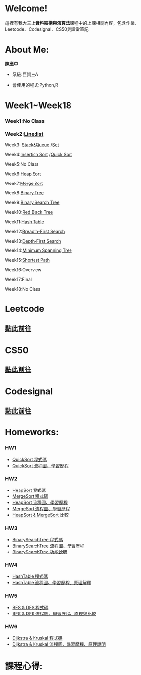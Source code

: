 # Welcome!

這裡有我大三上**資料結構與演算法**課程中的上課相關內容，包含作業、Leetcode、Codesignal、CS50與課堂筆記

# About Me:

**陳應中**

* 系級:巨資三A

* 會使用的程式:Python,R

# Week1~Week18

### Week1:No Class

### Week2:[Linedist](https://github.com/jason-28/06170136/blob/master/Note/Linkedlist.md)

Week3: [Stack&Queue](https://github.com/jason-28/06170136/blob/master/Note/Stack%26Queue.md)
 /[Set](https://github.com/jason-28/06170136/blob/master/Note/Set.md)

Week4:[Insertion Sort](https://github.com/jason-28/06170136/blob/master/Note/Insertion%20Sort.md)
/[Quick Sort](https://github.com/jason-28/06170136/blob/master/Note/Quick%20Sort.md)

Week5:No Class

Week6:[Heap Sort](https://github.com/jason-28/06170136/blob/master/Note/Heap%20Sort.md)

Week7:[Merge Sort](https://github.com/jason-28/06170136/blob/master/Note/Merge%20Sort.md)

Week8:[Binary Tree](https://github.com/jason-28/06170136/blob/master/Note/Binary%20Tree.md)

Week9:[Binary Search Tree](https://github.com/jason-28/06170136/blob/master/Note/Binary%20Search%20Tree.md)

Week10:[Red Black Tree](https://github.com/jason-28/06170136/blob/master/Note/Red%20Black%20Tree.md)

Week11:[Hash Table](https://github.com/jason-28/06170136/blob/master/Note/Hash%20Table.md)

Week12:[Breadth-First Search](https://github.com/jason-28/06170136/blob/master/Note/Breadth%20First%20Search.md)

Week13:[Depth-First Search](https://github.com/jason-28/06170136/blob/master/Note/Depth%20First%20Search.md)

Week14:[Minimum Spanning Tree](https://github.com/jason-28/06170136/blob/master/Note/Minimum%20Spanning%20Tree.md)

Week15:[Shortest Path](https://github.com/jason-28/06170136/blob/master/Note/Shortest%20Path.md)

Week16:Overview

Week17:Final

Week18:No Class

# Leetcode
## [點此前往](https://github.com/jason-28/06170136/tree/master/Leetcode)

# CS50
## [點此前往](https://github.com/jason-28/06170136/tree/master/CS50)

# Codesignal
## [點此前往](https://github.com/jason-28/06170136/tree/master/Codesignal)

# Homeworks:

### HW1
* [QuickSort 程式碼](https://github.com/jason-28/06170136/blob/master/HW1/QuickSort.ipynb)
* [QuickSort 流程圖、學習歷程](https://github.com/jason-28/06170136/blob/master/HW1/QuickSort%E6%B5%81%E7%A8%8B%E5%9C%96.png)
### HW2
* [HeapSort 程式碼](https://github.com/jason-28/06170136/blob/master/HW2/heap_sort_06170136.py)
* [MergeSort 程式碼](https://github.com/jason-28/06170136/blob/master/HW2/merge_sort_06170136.py)
* [HeapSort 流程圖、學習歷程](https://github.com/jason-28/06170136/blob/master/HW2/heapsort%E5%AD%B8%E7%BF%92%E6%AD%B7%E7%A8%8B%26%E6%B5%81%E7%A8%8B%E5%9C%96.md)
* [MergeSort 流程圖、學習歷程](https://github.com/jason-28/06170136/blob/master/HW2/mergesort%E5%AD%B8%E7%BF%92%E6%AD%B7%E7%A8%8B%26%E6%B5%81%E7%A8%8B%E5%9C%96.md)
* [HeapSort & MergeSort 比較](https://github.com/jason-28/06170136/blob/master/HW2/%E5%85%A9%E8%80%85%E6%AF%94%E8%BC%83.md)
### HW3
* [BinarySearchTree 程式碼](https://github.com/jason-28/06170136/blob/master/HW3/binary_search_tree_06170136.py)
* [BinarySearchTree 流程圖、學習歷程](https://github.com/jason-28/06170136/blob/master/HW3/%E6%B5%81%E7%A8%8B%E5%9C%96%E3%80%81%E5%AD%B8%E7%BF%92%E6%AD%B7%E7%A8%8B%E3%80%81BST%E5%8E%9F%E7%90%86.md)
* [BinarySearchTree 功能說明](https://github.com/jason-28/06170136/blob/master/HW3/%E6%96%B0%E5%A2%9E%E3%80%81%E5%88%AA%E9%99%A4%E3%80%81%E6%9F%A5%E8%A9%A2%E3%80%81%E4%BF%AE%E6%94%B9%E5%8A%9F%E8%83%BD%E8%AA%AA%E6%98%8E.md)
### HW4
* [HashTable 程式碼](https://github.com/jason-28/06170136/blob/master/HW4/hash_table_06170136.py)
* [HashTable 流程圖、學習歷程、原理解釋](https://github.com/jason-28/06170136/blob/master/HW4/%E6%B5%81%E7%A8%8B%E5%9C%96%E3%80%81%E5%AD%B8%E7%BF%92%E6%AD%B7%E7%A8%8B%E3%80%81Hash%20Table%E5%8F%8AHash%20function%E5%8E%9F%E7%90%86.md)
### HW5
* [BFS & DFS 程式碼](https://github.com/jason-28/06170136/blob/master/HW5/BFS_06170136.py)
* [BFS & DFS 流程圖、學習歷程、原理與比較](https://github.com/jason-28/06170136/blob/master/HW5/BFS%E8%88%87DFS%E6%B5%81%E7%A8%8B%E5%9C%96%E3%80%81%E5%AD%B8%E7%BF%92%E6%AD%B7%E7%A8%8B%E3%80%81BFS%E8%88%87DFS%E5%8E%9F%E7%90%86%E3%80%81%E6%AF%94%E8%BC%83.md)
### HW6
* [Dijkstra & Kruskal 程式碼](https://github.com/jason-28/06170136/blob/master/HW6/Dijkstra_06170136.py)
* [Dijkstra & Kruskal 流程圖、學習歷程、原理說明](https://github.com/jason-28/06170136/blob/master/HW6/Dijkstra%E5%AD%B8%E7%BF%92%E6%AD%B7%E7%A8%8B%E3%80%81%E6%B5%81%E7%A8%8B%E5%9C%96.md)
# 課程心得:
